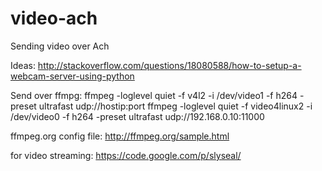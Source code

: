 video-ach
=========

Sending video over Ach

Ideas: http://stackoverflow.com/questions/18080588/how-to-setup-a-webcam-server-using-python

Send over ffmpg: 
ffmpeg -loglevel quiet -f v4l2 -i /dev/video1 -f h264 -preset ultrafast udp://hostip:port
ffmpeg -loglevel quiet -f video4linux2 -i /dev/video0 -f h264 -preset ultrafast udp://192.168.0.10:11000

ffmpeg.org config file: 
http://ffmpeg.org/sample.html

for video streaming: https://code.google.com/p/slyseal/
